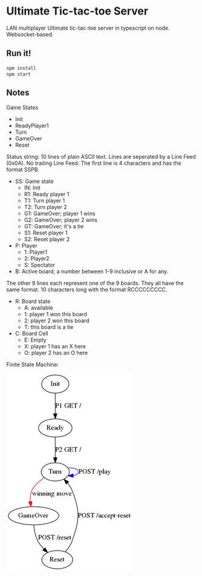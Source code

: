 Ultimate Tic-tac-toe Server
===========================

LAN multiplayer Ultimate tic-tac-toe server in typescript on node.
Websocket-based.


Run it!
-------

```
npm install
npm start
```


Notes
-----

Game States
- Init
- ReadyPlayer1
- Turn
- GameOver
- Reset

Status string: 10 lines of plain ASCII text.
Lines are seperated by a Line Feed (0x0A).
No trailing Line Feed.
The first line is 4 characters and has the format SSPB.
- SS: Game state
    - IN: Init
    - R1: Ready player 1
    - T1: Turn player 1
    - T2: Turn player 2
    - G1: GameOver; player 1 wins
    - G2: GameOver; player 2 wins
    - GT: GameOver; it's a tie
    - S1: Reset player 1
    - S2: Reset player 2
- P: Player
    - 1: Player1
    - 2: Player2
    - S: Spectator
- B: Active board; a number between 1-9 inclusive or A for any.

The other 9 lines each represent one of the 9 boards.
They all have the same format.
10 characters long with the format RCCCCCCCCC.
- R: Board state
    - A: available
    - 1: player 1 won this board
    - 2: player 2 won this board
    - T: this board is a tie
- C: Board Cell
    - E: Empty
    - X: player 1 has an X here
    - O: player 2 has an O here

Finite State Machine:

![finite-state-machine.png](finite-state-machine.png)
